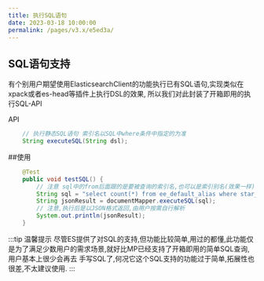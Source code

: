 ```yaml
---
title: 执行SQL语句
date: 2023-03-18 10:00:00
permalink: /pages/v3.x/e5ed3a/
---
```

## SQL语句支持
有个别用户期望使用ElasticsearchClient的功能执行已有SQL语句,实现类似在xpack或者es-head等插件上执行DSL的效果,
所以我们对此封装了开箱即用的执行SQL-API

API
```java
    // 执行静态SQL语句 索引名以SQL中where条件中指定的为准
    String executeSQL(String dsl);

```
##使用

```java
    @Test
    public void testSQL() {
        // 注意 sql中的from后面跟的是要被查询的索引名,也可以是索引别名(效果一样) 由于索引名可能会变,所以此处我采用别名ee_default_alias进行查询
        String sql = "select count(*) from ee_default_alias where star_num > 0";
        String jsonResult = documentMapper.executeSQL(sql);
        // 注意,执行后是以JSON格式返回,由用户按需自行解析
        System.out.println(jsonResult);
    }
```

:::tip 温馨提示
尽管ES提供了对SQL的支持,但功能比较简单,用过的都懂,此功能仅是为了满足少数用户的需求场景,就好比MP已经支持了开箱即用的简单SQL查询,用户基本上很少会再去
手写SQL了,何况它这个SQL支持的功能过于简单,拓展性也很差,不太建议使用.
:::